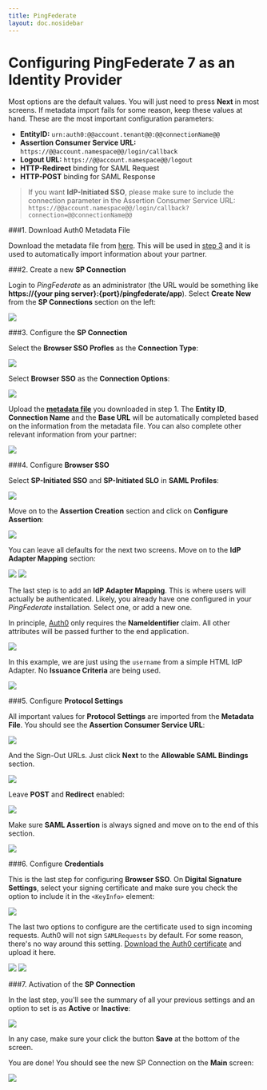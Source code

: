 ```yaml
---
title: PingFederate
layout: doc.nosidebar
---
```

# Configuring PingFederate 7 as an Identity Provider

Most options are the default values. You will just need to press __Next__ in most screens. If metadata import fails for some reason, keep these values at hand. These are the most important configuration parameters:

* __EntityID:__ `urn:auth0:@@account.tenant@@:@@connectionName@@`
* __Assertion Consumer Service URL:__ `https://@@account.namespace@@/login/callback`
* __Logout URL:__ `https://@@account.namespace@@/logout`
* __HTTP-Redirect__ binding for SAML Request
* __HTTP-POST__ binding for SAML Response

> If you want **IdP-Initiated SSO**, please make sure to include the connection parameter in the Assertion Consumer Service URL: `https://@@account.namespace@@/login/callback?connection=@@connectionName@@`

###1. Download Auth0 Metadata File

Download the metadata file from [here](https://@@account.namespace@@/samlp/metadata?connection=@@connectionName@@). This will be used in [step 3](ping7#3) and it is used to automatically import information about your partner.

###2. Create a new __SP Connection__

Login to _PingFederate_ as an administrator (the URL would be something like __https://{your ping server}:{port}/pingfederate/app__). Select __Create New__ from the __SP Connections__ section on the left:

![](@@env.MEDIA_URL@@/articles/ping7/ping-1.png)

###3. Configure the __SP Connection__

Select the __Browser SSO Profles__ as the __Connection Type__:

![](@@env.MEDIA_URL@@/articles/ping7/ping-2.png)

Select __Browser SSO__ as the __Connection Options__:

![](@@env.MEDIA_URL@@/articles/ping7/ping-3.png)

Upload the [__metadata file__](https://@@account.namespace@@/samlp/metadata?connection=@@connectionName@@) you downloaded in step 1. The __Entity ID__, __Connection Name__ and the __Base URL__ will be automatically completed based on the information from the metadata file. You can also complete other relevant information from your partner:

![](@@env.MEDIA_URL@@/articles/ping7/ping-4.png)

###4. Configure __Browser SSO__

Select __SP-Initiated SSO__ and __SP-Initiated SLO__ in __SAML Profiles__:

![](@@env.MEDIA_URL@@/articles/ping7/ping-5.png)

Move on to the __Assertion Creation__ section and click on __Configure Assertion__:

![](@@env.MEDIA_URL@@/articles/ping7/ping-6.png)

You can leave all defaults for the next two screens. Move on to the __IdP Adapter Mapping__ section:

![](@@env.MEDIA_URL@@/articles/ping7/ping-7.png)
![](@@env.MEDIA_URL@@/articles/ping7/ping-8.png)

The last step is to add an __IdP Adapter Mapping__. This is where users will actually be authenticated. Likely, you already have one configured in your _PingFederate_ installation. Select one, or add a new one.

In principle, [Auth0](http://auth0.com) only requires the __NameIdentifier__ claim. All other  attributes will be passed further to the end application.

![](@@env.MEDIA_URL@@/articles/ping7/ping-9.png)

In this example, we are just using the `username` from a simple HTML IdP Adapter. No __Issuance Criteria__ are being used.

![](@@env.MEDIA_URL@@/articles/ping7/ping-10.png)

###5. Configure __Protocol Settings__

All important values for __Protocol Settings__ are imported from the __Metadata File__. You should see the __Assertion Consumer Service URL__:

![](@@env.MEDIA_URL@@/articles/ping7/ping-11.png)

And the Sign-Out URLs. Just click __Next__ to the __Allowable SAML Bindings__ section.

![](@@env.MEDIA_URL@@/articles/ping7/ping-12.png)

Leave __POST__ and __Redirect__ enabled:

![](@@env.MEDIA_URL@@/articles/ping7/ping-13.png)

Make sure __SAML Assertion__ is always signed and move on to the end of this section.

![](@@env.MEDIA_URL@@/articles/ping7/ping-14.png)


###6. Configure __Credentials__

This is the last step for configuring __Browser SSO__. On __Digital Signature Settings__, select your signing certificate and make sure you check the option to include it in the `<KeyInfo>` element:

![](@@env.MEDIA_URL@@/articles/ping7/ping-15.png)

The last two options to configure are the certificate used to sign incoming requests. Auth0 will not sign `SAMLRequests` by default. For some reason, there's no way around this setting. [Download the Auth0 certificate](https://@@account.tenant@@.auth0.com/pem) and upload it here.

![](@@env.MEDIA_URL@@/articles/ping7/ping-16.png)
![](@@env.MEDIA_URL@@/articles/ping7/ping-17.png)

###7. Activation of the __SP Connection__

In the last step, you'll see the summary of all your previous settings and an option to set is as __Active__ or __Inactive__:

![](@@env.MEDIA_URL@@/articles/ping7/ping-18.png)

In any case, make sure your click the button __Save__ at the bottom of the screen.

You are done! You should see the new SP Connection on the __Main__ screen:

![](@@env.MEDIA_URL@@/articles/ping7/ping-19.png)
